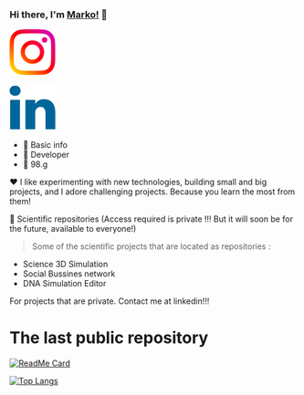 ### Hi there, I'm [Marko!](https://github.com/marko9827) 👋
 
[ ![access](https://raw.githubusercontent.com/Marko9827/Marko9827/master/access/011-instagram.svg)
](https://instagram.com/nikoliccc02) 

[ ![access](https://raw.githubusercontent.com/Marko9827/Marko9827/master/access/010-linkedin.svg)
](https://www.linkedin.com/in/markonikolic98/) 

 - 🔢 Basic info 
 - 🥇 Developer
 - 🔢 98.g
 
 :heart: I like experimenting with new technologies, building small and big projects, and I adore challenging projects. Because you learn the most from them!
 
 🔢 Scientific repositories (Access required is private !!! But it will soon be for the future, available to everyone!) 


> Some of the scientific projects that are located as repositories : 

 - Science 3D Simulation
 - Social Bussines network
 - DNA Simulation Editor


For projects that are private. Contact me at linkedin!!!

# The last public repository

[![ReadMe Card](https://github-readme-stats.vercel.app/api/pin/?username=marko9827&repo=MotorCentrifugalniVentilator)](https://github.com/Marko9827/MotorCentrifugalniVentilator)

[![Top Langs](https://github-readme-stats.vercel.app/api/top-langs/?username=marko9827&layout=compact)](https://github.com/Marko9827/interaktivmarket_2020)
